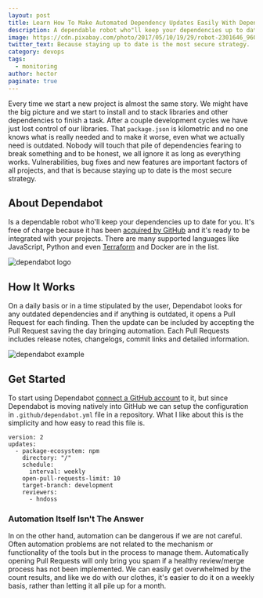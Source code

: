 ```yaml
---
layout: post
title: Learn How To Make Automated Dependency Updates Easily With Dependabot
description: A dependable robot who"ll keep your dependencies up to date for you.
image: https://cdn.pixabay.com/photo/2017/05/10/19/29/robot-2301646_960_720.jpg
twitter_text: Because staying up to date is the most secure strategy.
category: devops
tags:
  - monitoring
author: hector
paginate: true
---
```


Every time we start a new project is almost the same story. We might have the big picture and we start to install and to stack libraries and other dependencies to finish a task. After a couple development cycles we have just lost control of our libraries. That `package.json` is kilometric and no one knows what is really needed and to make it worse, even what we actually need is outdated. Nobody will touch that pile of dependencies fearing to break something and to be honest, we all ignore it as long as everything works. Vulnerabilities, bug fixes and new features are important factors of all projects, and that is because staying up to date is the most secure strategy.

## About Dependabot

Is a dependable robot who'll keep your dependencies up to date for you. It's free of charge because it has been [acquired by GitHub](https://dependabot.com/blog/hello-github) and it's ready to be integrated with your projects. There are many supported languages like JavaScript, Python and even [Terraform](https://dependabot.com/blog/announcing-terraform-support) and Docker are in the list. 

![dependabot logo](https://github.blog/wp-content/uploads/2020/05/bringing-dependabot-natively-into-github.png)

## How It Works

On a daily basis or in a time stipulated by the user, Dependabot looks for any outdated dependencies and if anything is outdated, it opens a Pull Request for each finding. Then the update can be included by accepting the Pull Request saving the day bringing automation. Each Pull Requests includes release notes, changelogs, commit links and detailed information.

![dependabot example](https://dependabot.com/static/eb991d2434b1b73d4e71145f50359ada/23495/screenshot.png)

## Get Started

To start using Dependabot [connect a GitHub account](https://app.dependabot.com/auth/sign-up) to it, but since Dependabot is moving natively into GitHub we can setup the configuration in `.github/dependabot.yml` file in a repository. What I like about this is the simplicity and how easy to read this file is.

```
version: 2
updates:
  - package-ecosystem: npm
    directory: "/"
    schedule:
      interval: weekly
    open-pull-requests-limit: 10
    target-branch: development
    reviewers:
      - hndoss
```

### Automation Itself Isn't The Answer

In on the other hand, automation can be dangerous if we are not careful. Often automation problems are not related to the mechanism or functionality of the tools but in the process to manage them. Automatically opening Pull Requests will only bring you spam if a healthy review/merge process has not been implemented. We can easily get overwhelmed by the count results, and like we do with our clothes, it's easier to do it on a weekly basis, rather than letting it all pile up for a month.
